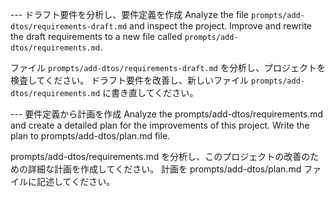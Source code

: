 --- ドラフト要件を分析し、要件定義を作成
Analyze the file `prompts/add-dtos/requirements-draft.md` and inspect the project.
Improve and rewrite the draft requirements to a new file called `prompts/add-dtos/requirements.md`.

ファイル `prompts/add-dtos/requirements-draft.md` を分析し、プロジェクトを検査してください。
ドラフト要件を改善し、新しいファイル `prompts/add-dtos/requirements.md` に書き直してください。

--- 要件定義から計画を作成
Analyze the prompts/add-dtos/requirements.md and create a detailed plan for the improvements of this project.
Write the plan to prompts/add-dtos/plan.md file.

prompts/add-dtos/requirements.md を分析し、このプロジェクトの改善のための詳細な計画を作成してください。
計画を prompts/add-dtos/plan.md ファイルに記述してください。
